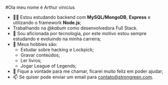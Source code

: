 #Ola meu nome é Arthur vinicius

- 👩‍💻 Estou estudando backend com **MySQL/MongoDB**, **Express** e utilizando o framework **Node.js**;
- Trabalhando na *@kabum* como desenvolvedora Full Stack. 
- 💼 Sou aficionada por tecnologia, por este motivo estou sempre estudando e evoluindo na minha carreira;
- 👾 Meus hobbies são: 
  - Estudar sobre hacking e Lockpick; 
  - Gravar conteúdos;
  - Ler livros;
  - Jogar League of Legends;
- 💬 Fique a vontade para me chamar, ficarei muito feliz em poder ajudar;
- 📫 Se quiser pode enviar um email para contato@strongreen.com.

